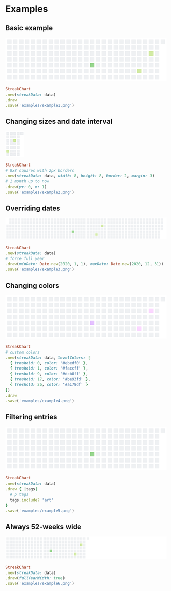 # Examples

<!--
require 'csv'

require 'StreakPng'
include StreakPng

class StreakCommon
  def today
    Date.new(2020, 8, 24)
  end
end

text = <<~EOF
sport,20 pushups,2020.08.12
sport,20 min running,2020.08.12
code,my super project,go,2020.08.01
art,portrait of me,2020.06.05
art,portrait of my dog,2020.06.05
art,garden painting,2020.06.05
art,city landscape 1,2020.06.05
art,city landscape 2,2020.06.05
art,city landscape 3,2020.06.05
art,city landscape 4,2020.06.05
art,city landscape 5,2020.06.05
art,city landscape 6,2020.06.05
EOF

data = StreakData.new

CSV.new(text).each do |row|
  data.add Date.strptime(row[-1],"%Y.%m.%d"), *row[0..-2]
end

-->

## Basic example

![](example1.png)

```ruby
StreakChart
.new(streakData: data)
.draw
.save('examples/example1.png')
```

## Changing sizes and date interval

![](example2.png)

```ruby
StreakChart
# 8x8 squares with 2px borders
.new(streakData: data, width: 8, height: 8, border: 2, margin: 3)
# 1 month up to now
.draw(yr: 0, m: 1)
.save('examples/example2.png')
```

## Overriding dates

![](example3.png)

```ruby
StreakChart
.new(streakData: data)
# force full year
.draw(minDate: Date.new(2020, 1, 1), maxDate: Date.new(2020, 12, 31))
.save('examples/example3.png')
```

## Changing colors

![](example4.png)

```ruby
StreakChart
# custom colors
.new(streakData: data, levelColors: [
  { treshold: 0, color: '#ebedf0' },
  { treshold: 1, color: '#faccff' },
  { treshold: 9, color: '#dcb0ff' },
  { treshold: 17, color: '#be93fd' },
  { treshold: 26, color: '#a178df' }
])
.draw
.save('examples/example4.png')
```

## Filtering entries

![](example5.png)

```ruby
StreakChart
.new(streakData: data)
.draw { |tags|
  # p tags
  tags.include? 'art'
}
.save('examples/example5.png')
```

## Always 52-weeks wide

![](example6.png)

```ruby
StreakChart
.new(streakData: data)
.draw(fullYearWidth: true)
.save('examples/example6.png')
```

<!--
File.open('examples/examples.markdown', 'w') do |aFile|
  aFile.puts File.read(__FILE__).gsub(/^#/, '')
end
-->
